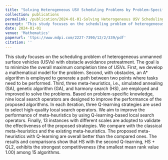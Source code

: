 ```yaml
---
title: "Solving Heterogeneous USV Scheduling Problems by Problem-Specific Knowledge Based Meta-Heuristics with Q-Learning"
collection: publications
permalink: /publication/2024-01-01-Solving Heterogeneous USV Scheduling Problems by Problem-Specific Knowledge Based Meta-Heuristics with Q-Learning
excerpt: 'This study focuses on the scheduling problem of heterogeneous unmanned surface vehicles (USVs) with obstacle avoidance pretreatment.'
date: 2024-01-01
venue: 'Mathematics'
paperurl: 'ttps://www.mdpi.com/2227-7390/12/2/339/pdf'
citation: ''
---
```


This study focuses on the scheduling problem of heterogeneous unmanned surface vehicles (USVs) with obstacle avoidance pretreatment. The goal is to minimize the overall maximum completion time of USVs. First, we develop a mathematical model for the problem. Second, with obstacles, an A* algorithm is employed to generate a path between two points where tasks need to be performed. Third, three meta-heuristics, i.e., simulated annealing (SA), genetic algorithm (GA), and harmony search (HS), are employed and improved to solve the problems. Based on problem-specific knowledge, nine local search operators are designed to improve the performance of the proposed algorithms. In each iteration, three Q-learning strategies are used to select high-quality local search operators. We aim to improve the performance of meta-heuristics by using Q-learning-based local search operators. Finally, 13 instances with different scales are adopted to validate the effectiveness of the proposed strategies. We compare with the classical meta-heuristics and the existing meta-heuristics. The proposed meta-heuristics with Q-learning are overall better than the compared ones. The results and comparisons show that HS with the second Q-learning, HS + QL2, exhibits the strongest competitiveness (the smallest mean rank value 1.00) among 15 algorithms.